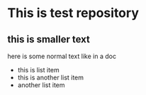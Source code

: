 # This is test repository

## this is smaller text

here is some normal text like in a doc

* this is list item
* this is another list item
* another list item






